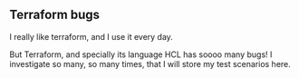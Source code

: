 Terraform bugs
--------------

I really like terraform, and I use it every day.

But Terraform, and specially its language HCL has soooo many bugs! I investigate so many, so many times, that I will store my test scenarios here.


